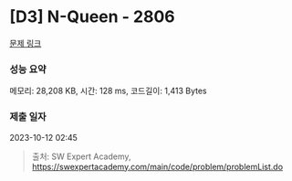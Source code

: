 # [D3] N-Queen - 2806 

[문제 링크](https://swexpertacademy.com/main/code/problem/problemDetail.do?contestProbId=AV7GKs06AU0DFAXB) 

### 성능 요약

메모리: 28,208 KB, 시간: 128 ms, 코드길이: 1,413 Bytes

### 제출 일자

2023-10-12 02:45



> 출처: SW Expert Academy, https://swexpertacademy.com/main/code/problem/problemList.do